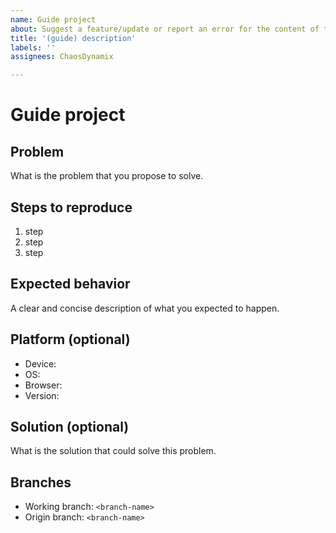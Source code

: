 ```yaml
---
name: Guide project
about: Suggest a feature/update or report an error for the content of the website (represented as the Arch Linux guide).
title: '(guide) description'
labels: ''
assignees: ChaosDynamix

---
```


# Guide project

## Problem
What is the problem that you propose to solve.

## Steps to reproduce 
1. step
2. step
3. step

## Expected behavior
A clear and concise description of what you expected to happen.

## Platform (optional)
 - Device: <device>
 - OS: <os>
 - Browser: <browser>
 - Version: <version>

## Solution (optional)
What is the solution that could solve this problem.

## Branches
- Working branch: `<branch-name>`
- Origin branch: `<branch-name>`
